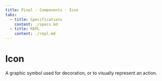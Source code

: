 ```yaml
---
title: Pixel - Components - Icon
tabs:
  - title: Specifications
    content: ./specs.md
  - title: REPL
    content: ./repl.md
---
```

# Icon

A graphic symbol used for decoration, or to visually represent an action.

